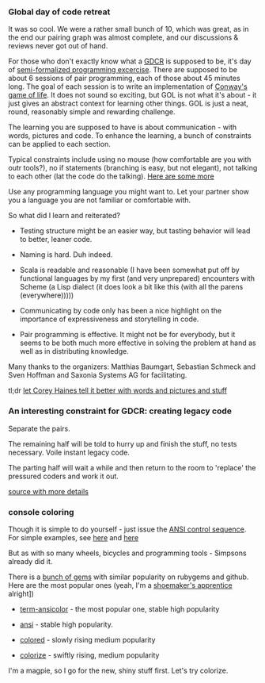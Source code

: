 ### Global day of code retreat


It was so cool. We were a rather small bunch of 10, which was great, as in the end our pairing graph was almost complete, and our discussions & reviews never got out of hand.

For those who don't exactly know what a [GDCR](http://coderetreat.org/) is supposed to be, it's day of [semi-formalized programming excercise](http://coderetreat.org/facilitating/activity-catalog). There are supposed to be about 6 sessions of pair programming, each of those about 45 minutes long. The goal of each session is to write an implementation of [Conway's game of life](http://coderetreat.org/gol). It does not sound so exciting, but GOL is not what it's about - it just gives an abstract context for learning other things. GOL is just a neat, round, reasonably simple and rewarding challenge.

The learning you are supposed to have is about communication - with words, pictures and code.
To enhance the learning, a bunch of constraints can be applied to each section.

Typical constraints include using no mouse (how comfortable are you with outr tools?), no if statements (branching is easy, but not elegant), not talking to each other (lat the code do the talking). [Here are some more](http://coderetreat.org/group/facilitators/forum/topics/what-are-some-exercises-and-constraints-that-people-use-during-se)

Use any programming language you might want to. Let your partner show you a language you are not familiar or comfortable with. 

So what did I learn and reiterated?

* Testing structure might be an easier way, but tasting behavior will lead to better, leaner code.

* Naming is hard. Duh indeed.

* Scala is readable and reasonable (I have been somewhat put off by functional languages by my first (and very unprepared) encounters with Scheme (a Lisp dialect (it does look a bit like this (with all the parens (everywhere)))))

* Communicating by code only has been a nice highlight on the importance of expressiveness and storytelling in code.

* Pair programming is effective. It might not be for everybody, but it seems to be both much more effective in solving the problem at hand as well as in distributing knowledge.

Many thanks to the organizers: Matthias Baumgart, Sebastian Schmeck and Sven Hoffman and Saxonia Systems AG for facilitating.

tl;dr [let Corey Haines tell it better with words and pictures and stuff](http://coderetreat.org/about)


### An interesting constraint for GDCR: creating legacy code

Separate the pairs.

The remaining half will be told to hurry up and finish the stuff, no tests necessary. Voile instant legacy code.

The parting half will wait a while and then return to the room to 'replace' the pressured coders and work it out.

[source with more details](http://agilecoach.de/2013-12-14/creating-legacy-behavior-in-15-minutes/)

### console coloring

Though it is simple to do yourself - just issue the [ANSI control sequence](). For simple examples, see [here](http://blog.sosedoff.com/2010/06/01/making-colorized-console-output-with-ruby/) and [here](http://kpumuk.info/ruby-on-rails/colorizing-console-ruby-script-output/)

But as with so many wheels, bicycles and programming tools - Simpsons already did it.

There is a [bunch of gems](https://www.ruby-toolbox.com/categories/Terminal_Coloring)  with similar popularity on rubygems and github. Here are the most popular ones (yeah, I'm a [shoemaker's apprentice](http://english.stackexchange.com/questions/22147/etymology-of-snob) alright])

* [term-ansicolor](https://github.com/flori/term-ansicolor) - the most popular one, stable high popularity

* [ansi](https://github.com/rubyworks/ansi) - stable high popularity.

* [colored](https://github.com/defunkt/colored) - slowly rising medium popularity

* [colorize](https://github.com/fazibear/colorize) - swiftly rising, medium popularity

I'm a magpie, so I go for the new, shiny stuff first. Let's try colorize.



 



